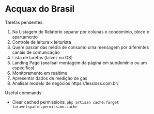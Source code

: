 # Acquax do Brasil

<p>Tarefas pendentes:</p>
<ol>
    <li>Na Listagem de Relatório separar por colunas o condomínio, bloco e apartamento</li>
    <li>Controle de leitura x leiturista</li>
    <li>Quem passar das média de consumo uma mensagem por diferentes canais de comunicação</li>
    <li>Lista de tarefas (talvez no OS)</li>
    <li>Landing Page (analisar montagem da página em subdomínio ou um específico)</li>
    <li>Monitoramento em realtime</li>
    <li>Apresentar dados de medição de gás</li>
    <li>Analisar modelo de negócios https://lessloss.com.br/</li>
</ol>

<p>Useful commands:</p>
<ul>
    <li>Clear cached permissions: <code>php artisan cache:forget laravelspatie.permission.cache</code></li>
</ul>
